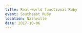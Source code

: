 ```yaml
---
title: Real-world functional Ruby
event: Southeast Ruby
location: Nashville
date: 2017-10-06
---
```

